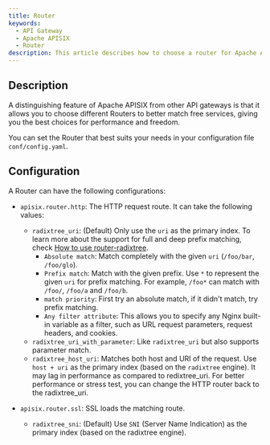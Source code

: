 ```yaml
---
title: Router
keywords:
  - API Gateway
  - Apache APISIX
  - Router
description: This article describes how to choose a router for Apache APISIX.
---
```


<!--
#
# Licensed to the Apache Software Foundation (ASF) under one or more
# contributor license agreements.  See the NOTICE file distributed with
# this work for additional information regarding copyright ownership.
# The ASF licenses this file to You under the Apache License, Version 2.0
# (the "License"); you may not use this file except in compliance with
# the License.  You may obtain a copy of the License at
#
#     http://www.apache.org/licenses/LICENSE-2.0
#
# Unless required by applicable law or agreed to in writing, software
# distributed under the License is distributed on an "AS IS" BASIS,
# WITHOUT WARRANTIES OR CONDITIONS OF ANY KIND, either express or implied.
# See the License for the specific language governing permissions and
# limitations under the License.
#
-->

## Description

A distinguishing feature of Apache APISIX from other API gateways is that it allows you to choose different Routers to better match free services, giving you the best choices for performance and freedom.

You can set the Router that best suits your needs in your configuration file `conf/config.yaml`.

## Configuration

A Router can have the following configurations:

- `apisix.router.http`: The HTTP request route. It can take the following values:

  - `radixtree_uri`: (Default) Only use the `uri` as the primary index. To learn more about the support for full and deep prefix matching, check [How to use router-radixtree](../router-radixtree.md).
    - `Absolute match`: Match completely with the given `uri` (`/foo/bar`, `/foo/glo`).
    - `Prefix match`: Match with the given prefix. Use `*` to represent the given `uri` for prefix matching. For example, `/foo*` can match with `/foo/`, `/foo/a` and `/foo/b`.
    - `match priority`: First try an absolute match, if it didn't match, try prefix matching.
    - `Any filter attribute`: This allows you to specify any Nginx built-in variable as a filter, such as URL request parameters, request headers, and cookies.
  - `radixtree_uri_with_parameter`: Like `radixtree_uri` but also supports parameter match.
  - `radixtree_host_uri`: Matches both host and URI of the request. Use `host + uri` as the primary index (based on the `radixtree` engine). It may lag in performance as compared to redixtree_uri.
For better performance or stress test, you can change the HTTP router back to the radixtree_uri.

- `apisix.router.ssl`: SSL loads the matching route.
  - `radixtree_sni`: (Default) Use `SNI` (Server Name Indication) as the primary index (based on the radixtree engine).
